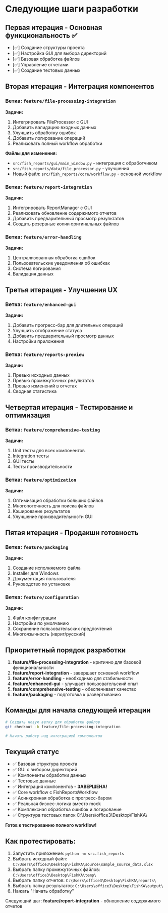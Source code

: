 # Следующие шаги разработки

## Первая итерация - Основная функциональность ✅

- [✅] Создание структуры проекта
- [✅] Настройка GUI для выбора директорий  
- [✅] Базовая обработка файлов
- [✅] Управление отчетами
- [✅] Создание тестовых данных

## Вторая итерация - Интеграция компонентов

### Ветка: `feature/file-processing-integration`

**Задачи:**
1. Интегрировать FileProcessor с GUI
2. Добавить валидацию входных данных
3. Улучшить обработку ошибок
4. Добавить логирование операций
5. Реализовать полный workflow обработки

**Файлы для изменения:**
- `src/fish_reports/gui/main_window.py` - интеграция с обработчиком
- `src/fish_reports/data/file_processor.py` - улучшения
- Новый файл: `src/fish_reports/core/workflow.py` - основной workflow

### Ветка: `feature/report-integration`

**Задачи:**
1. Интегрировать ReportManager с GUI
2. Реализовать обновление содержимого отчетов
3. Добавить предварительный просмотр результатов
4. Создать резервные копии оригинальных файлов

### Ветка: `feature/error-handling`

**Задачи:**
1. Централизованная обработка ошибок
2. Пользовательские уведомления об ошибках
3. Система логирования
4. Валидация данных

## Третья итерация - Улучшения UX

### Ветка: `feature/enhanced-gui`

**Задачи:**
1. Добавить прогресс-бар для длительных операций
2. Улучшить отображение статуса
3. Добавить предварительный просмотр данных
4. Настройки приложения

### Ветка: `feature/reports-preview`

**Задачи:**
1. Превью исходных данных
2. Превью промежуточных результатов  
3. Превью изменений в отчетах
4. Сводная статистика

## Четвертая итерация - Тестирование и оптимизация

### Ветка: `feature/comprehensive-testing`

**Задачи:**
1. Unit тесты для всех компонентов
2. Integration тесты
3. GUI тесты
4. Тесты производительности

### Ветка: `feature/optimization`

**Задачи:**
1. Оптимизация обработки больших файлов
2. Многопоточность для поиска файлов
3. Кэширование результатов
4. Улучшение производительности GUI

## Пятая итерация - Продакшн готовность

### Ветка: `feature/packaging`

**Задачи:**
1. Создание исполняемого файла
2. Installer для Windows
3. Документация пользователя
4. Руководство по установке

### Ветка: `feature/configuration`

**Задачи:**
1. Файл конфигурации
2. Настройки по умолчанию
3. Сохранение пользовательских предпочтений
4. Многоязычность (иврит/русский)

## Приоритетный порядок разработки

1. **feature/file-processing-integration** - критично для базовой функциональности
2. **feature/report-integration** - завершает основной workflow
3. **feature/error-handling** - необходимо для стабильности
4. **feature/enhanced-gui** - улучшает пользовательский опыт
5. **feature/comprehensive-testing** - обеспечивает качество
6. **feature/packaging** - подготовка к развертыванию

## Команды для начала следующей итерации

```bash
# Создать новую ветку для обработки файлов
git checkout -b feature/file-processing-integration

# Начать работу над интеграцией компонентов
```

## Текущий статус

- ✅ Базовая структура проекта
- ✅ GUI с выбором директорий
- ✅ Компоненты обработки данных
- ✅ Тестовые данные
- ✅ Интеграция компонентов - **ЗАВЕРШЕНА!**
- ✅ Core workflow с FishReportsWorkflow
- ✅ Асинхронная обработка с прогресс-баром
- ✅ Реальная бизнес-логика вместо mock
- ✅ Комплексная обработка ошибок и логирование
- ✅ Структура тестовых папок C:\Users\office3\Desktop\FishKA\

**Готов к тестированию полного workflow!**

## Как протестировать:

1. Запустить приложение: `python -m src.fish_reports`
2. Выбрать исходный файл: `C:\Users\office3\Desktop\FishKA\source\sample_source_data.xlsx`
3. Выбрать папку промежуточных файлов: `C:\Users\office3\Desktop\FishKA\temp\`
4. Выбрать папку отчетов: `C:\Users\office3\Desktop\FishKA\reports\`
5. Выбрать папку результатов: `C:\Users\office3\Desktop\FishKA\output\`
6. Нажать "Начать обработку"

Следующий шаг: **feature/report-integration** - обновление содержимого отчетов
